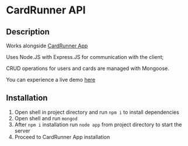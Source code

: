 
# CardRunner API

## Description
Works alongside [CardRunner App](https://github.com/ThisIsYoav/card-runner-app)

Uses Node.JS with Express.JS for communication with the client;

CRUD operations for users and cards are managed with Mongoose.

You can experience a live demo [here](https://cardrunner.thisisyoav.com)

## Installation
1. Open shell in project directory and run `npm i` to install dependencies
2. Open shell and run `mongod`
3. After `npm i` installation run `node app` from project directory to start the server
4. Proceed to CardRunner App installation
